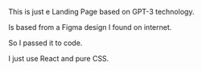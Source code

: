 This is just e Landing Page based on GPT-3 technology.

Is based from a Figma design I found on internet.

So I passed it to code.

I just use React and pure CSS.
